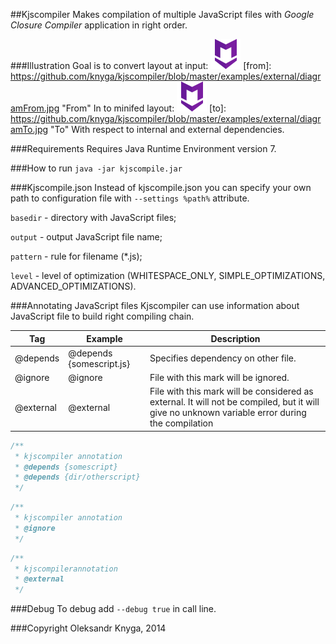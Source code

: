 ##Kjscompiler
Makes compilation of multiple JavaScript files with *Google Closure Compiler* application in right order.

###Illustration
Goal is to convert layout at input:
![alt text](https://github.com/adam-p/markdown-here/raw/master/src/common/images/icon48.png "Logo Title Text 1")
[from]: https://github.com/knyga/kjscompiler/blob/master/examples/external/diagramFrom.jpg "From"
In to minifed layout:
![alt text](https://github.com/adam-p/markdown-here/raw/master/src/common/images/icon48.png "Logo Title Text 1")
[to]: https://github.com/knyga/kjscompiler/blob/master/examples/external/diagramTo.jpg "To"
With respect to internal and external dependencies.

###Requirements
Requires Java Runtime Environment version 7.

###How to run
`java -jar kjscompile.jar`

###Kjscompile.json
Instead of kjscompile.json you can specify your own path to configuration file with `--settings %path%` attribute.

`basedir` - directory with JavaScript files;

`output` - output JavaScript file name;

`pattern` - rule for filename (*.js);

`level` - level of optimization (WHITESPACE_ONLY, SIMPLE_OPTIMIZATIONS, ADVANCED_OPTIMIZATIONS).

###Annotating JavaScript files
Kjscompiler can use information about JavaScript file to build right compiling chain.

| Tag        | Example           | Description  |
| ------------- |-------------| -----|
| @depends     | @depends {somescript.js} | Specifies dependency on other file. |
| @ignore | @ignore      |    File with this mark will be ignored. |
| @external      | @external     |   File with this mark will be considered as external. It will not be compiled, but it will give no unknown variable error during the compilation |

```javascript
/**
 * kjscompiler annotation
 * @depends {somescript}
 * @depends {dir/otherscript}
 */
```

```javascript
/**
 * kjscompiler annotation
 * @ignore
 */
```

```javascript
/**
 * kjscompilerannotation
 * @external
 */
```

###Debug
To debug add `--debug true` in call line.

###Copyright
Oleksandr Knyga, 2014
